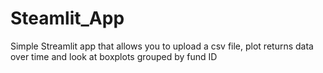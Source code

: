 # Steamlit_App
Simple Streamlit app that allows you to upload a csv file, plot returns data over time and look at boxplots grouped by fund ID
